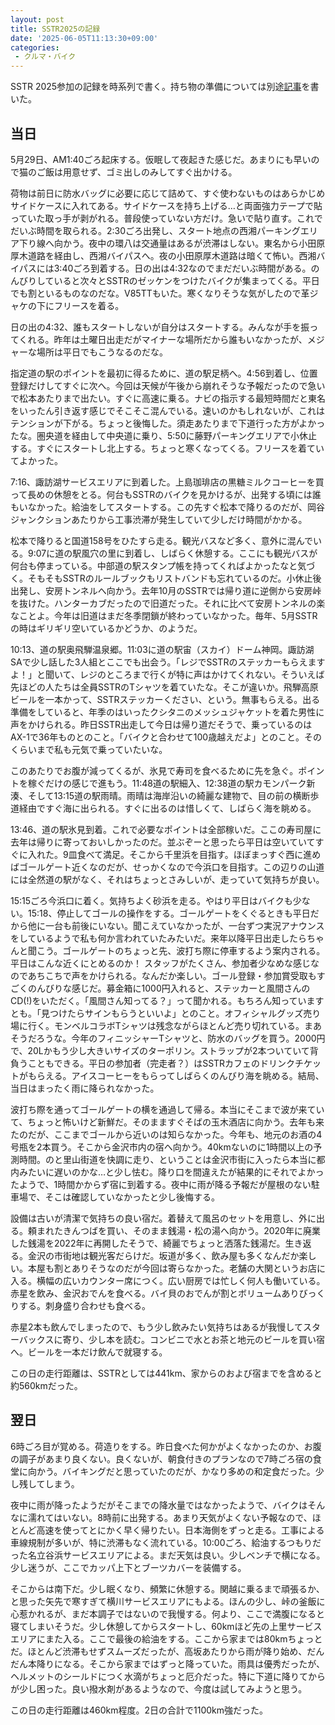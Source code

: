 ```yaml
---
layout: post
title: SSTR2025の記録
date: '2025-06-05T11:13:30+09:00'
categories:
 - クルマ・バイク
---
```


SSTR 2025参加の記録を時系列で書く。持ち物の準備については別途[記事](/blog/2025/06/sstrと雨装備.html)を書いた。

## 当日

5月29日、AM1:40ごろ起床する。仮眠して夜起きた感じだ。あまりにも早いので猫のご飯は用意せず、ゴミ出しのみしてすぐ出かける。

荷物は前日に防水バッグに必要に応じて詰めて、すぐ使わないものはあらかじめサイドケースに入れてある。サイドケースを持ち上げる…と両面強力テープで貼っていた取っ手が剥がれる。普段使っていない方だけ。急いで貼り直す。これでだいぶ時間を取られる。2:30ごろ出発し、スタート地点の西湘パーキングエリア下り線へ向かう。夜中の環八は交通量はあるが渋滞はしない。東名から小田原厚木道路を経由し、西湘バイパスへ。夜の小田原厚木道路は暗くて怖い。西湘バイパスには3:40ごろ到着する。日の出は4:32なのでまだだいぶ時間がある。のんびりしていると次々とSSTRのゼッケンをつけたバイクが集まってくる。平日でも割といるものなのだな。V85TTもいた。寒くなりそうな気がしたので革ジャケの下にフリースを着る。

日の出の4:32、誰もスタートしないが自分はスタートする。みんなが手を振ってくれる。昨年は土曜日出走だがマイナーな場所だから誰もいなかったが、メジャーな場所は平日でもこうなるのだな。

指定道の駅のポイントを最初に得るために、道の駅足柄へ。4:56到着し、位置登録だけしてすぐに次へ。今回は天候が午後から崩れそうな予報だったので急いで松本あたりまで出たい。すぐに高速に乗る。ナビの指示する最短時間だと東名をいったん引き返す感じでそこそこ混んでいる。速いのかもしれないが、これはテンションが下がる。ちょっと後悔した。須走あたりまで下道行った方がよかったな。圏央道を経由して中央道に乗り、5:50に藤野パーキングエリアで小休止する。すぐにスタートし北上する。ちょっと寒くなってくる。フリースを着ていてよかった。

7:16、諏訪湖サービスエリアに到着した。上島珈琲店の黒糖ミルクコーヒーを買って長めの休憩をとる。何台もSSTRのバイクを見かけるが、出発する頃には誰もいなかった。給油をしてスタートする。この先すぐ松本で降りるのだが、岡谷ジャンクションあたりから工事渋滞が発生していて少しだけ時間がかかる。

松本で降りると国道158号をひたすら走る。観光バスなど多く、意外に混んでいる。9:07に道の駅風穴の里に到着し、しばらく休憩する。ここにも観光バスが何台も停まっている。中部道の駅スタンプ帳を持ってくればよかったなと気づく。そもそもSSTRのルールブックもリストバンドも忘れているのだ。小休止後出発し、安房トンネルへ向かう。去年10月のSSTRでは帰り道に逆側から安房峠を抜けた。ハンターカブだったので旧道だった。それに比べて安房トンネルの楽なことよ。今年は旧道はまだ冬季閉鎖が終わっていなかった。毎年、5月SSTRの時はギリギリ空いているかどうか、のようだ。

10:13、道の駅奥飛騨温泉郷。11:03に道の駅宙（スカイ）ドーム神岡。諏訪湖SAで少し話した3人組とここでも出会う。「レジでSSTRのステッカーもらえますよ！」と聞いて、レジのところまで行くが特に声はかけてくれない。そういえば先ほどの人たちは全員SSTRのTシャツを着ていたな。そこが違いか。飛騨高原ビールを一本かって、SSTRステッカーください、という。無事もらえる。出る準備をしていると、年季のはいったクシタニのメッシュジャケットを着た男性に声をかけられる。昨日SSTR出走して今日は帰り道だそうで、乗っているのはAX-1で36年ものとのこと。「バイクと合わせて100歳越えだよ」とのこと。そのくらいまで私も元気で乗っていたいな。

このあたりでお腹が減ってくるが、氷見で寿司を食べるために先を急ぐ。ポイントを稼ぐだけの感じで進もう。11:48道の駅細入、12:38道の駅カモンパーク新湊、そして13:15道の駅雨晴。雨晴は海岸沿いの綺麗な建物で、目の前の横断歩道経由ですぐ海に出られる。すぐに出るのは惜しくて、しばらく海を眺める。

13:46、道の駅氷見到着。これで必要なポイントは全部稼いだ。ここの寿司屋に去年は帰りに寄っておいしかったのだ。並ぶぞーと思ったら平日は空いていてすぐに入れた。9皿食べて満足。そこから千里浜を目指す。ほぼまっすぐ西に進めばゴールゲート近くなのだが、せっかくなので今浜口を目指す。この辺りの山道には全然道の駅がなく、それはちょっとさみしいが、走っていて気持ちが良い。

15:15ごろ今浜口に着く。気持ちよく砂浜を走る。やはり平日はバイクも少ない。15:18、停止してゴールの操作をする。ゴールゲートをくぐるときも平日だから他に一台も前後にいない。聞こえていなかったが、一台ずつ実況アナウンスをしているようで私も何か言われていたみたいだ。来年以降平日出走したらちゃんと聞こう。ゴールゲートのちょっと先、波打ち際に停車するよう案内される。平日はこんな近くにとめるのか！ スタッフがたくさん、参加者少なめな感じなのであちこちで声をかけられる。なんだか楽しい。ゴール登録・参加賞受取もすごくのんびりな感じだ。募金箱に1000円入れると、ステッカーと風間さんのCD(!)をいただく。「風間さん知ってる？」って聞かれる。もちろん知っていますとも。「見つけたらサインもらうといいよ」とのこと。オフィシャルグッズ売り場に行く。モンベルコラボTシャツは残念ながらほとんど売り切れている。まあそうだろうな。今年のフィニッシャーTシャツと、防水のバッグを買う。2000円で、20Lかもう少し大きいサイズのターポリン。ストラップが2本ついていて背負うこともできる。平日の参加者（完走者？）はSSTRカフェのドリンクチケットがもらえる。アイスコーヒーをもらってしばらくのんびり海を眺める。結局、当日はまったく雨に降られなかった。

波打ち際を通ってゴールゲートの横を通過して帰る。本当にそこまで波が来ていて、ちょっと怖いけど新鮮だ。そのまますぐそばの玉木酒店に向かう。去年も来たのだが、ここまでゴールから近いのは知らなかった。今年も、地元のお酒の4号瓶を2本買う。そこから金沢市内の宿へ向かう。40kmないのに1時間以上の予測時間。のと里山街道を快調に走り、ということは金沢市街に入ったら本当に都内みたいに遅いのかな…と少し怯む。降り口を間違えたが結果的にそれでよかったようで、1時間かからず宿に到着する。夜中に雨が降る予報だが屋根のない駐車場で、そこは確認していなかったと少し後悔する。

設備は古いが清潔で気持ちの良い宿だ。着替えて風呂のセットを用意し、外に出る。頼まれたきんつばを買い、そのまま銭湯・松の湯へ向かう。2020年に廃業した銭湯を2022年に再開したそうで、綺麗でちょっと洒落た銭湯だ。生き返る。金沢の市街地は観光客だらけだ。坂道が多く、飲み屋も多くなんだか楽しい。本屋も割とありそうなのだが今回は寄らなかった。老舗の大関というお店に入る。横幅の広いカウンター席につく。広い厨房では忙しく何人も働いている。赤星を飲み、金沢おでんを食べる。バイ貝のおでんが割とボリュームありびっくりする。刺身盛り合わせも食べる。

赤星2本も飲んでしまったので、もう少し飲みたい気持ちはあるが我慢してスターバックスに寄り、少し本を読む。コンビニで水とお茶と地元のビールを買い宿へ。ビールを一本だけ飲んで就寝する。

この日の走行距離は、SSTRとしては441km、家からのおよび宿までを含めると約560kmだった。

## 翌日

6時ごろ目が覚める。荷造りをする。昨日食べた何かがよくなかったのか、お腹の調子があまり良くない。良くないが、朝食付きのプランなので7時ごろ宿の食堂に向かう。バイキングだと思っていたのだが、かなり多めの和定食だった。少し残してしまう。

夜中に雨が降ったようだがそこまでの降水量ではなかったようで、バイクはそんなに濡れてはいない。8時前に出発する。あまり天気がよくない予報なので、ほとんど高速を使ってとにかく早く帰りたい。日本海側をずっと走る。工事による車線規制が多いが、特に渋滞もなく流れている。10:00ごろ、給油するつもりだった名立谷浜サービスエリアによる。まだ天気は良い。少しベンチで横になる。少し迷うが、ここでカッパ上下とブーツカバーを装備する。

そこからは南下だ。少し眠くなり、頻繁に休憩する。関越に乗るまで頑張るか、と思った矢先で寒すぎて横川サービスエリアにもよる。ほんの少し、峠の釜飯に心惹かれるが、まだ本調子ではないので我慢する。何より、ここで満腹になると寝てしまいそうだ。少し休憩してからスタートし、60kmほど先の上里サービスエリアにまた入る。ここで最後の給油をする。ここから家までは80kmちょっとだ。ほとんど渋滞もせずスムーズだったが、高坂あたりから雨が降り始め、だんだん本降りになる。そこから家まではずっと降っていた。雨具は優秀だったが、ヘルメットのシールドにつく水滴がちょっと厄介だった。特に下道に降りてからが少し困った。良い撥水剤があるようなので、今度は試してみようと思う。

この日の走行距離は460km程度。2日の合計で1100km強だった。
